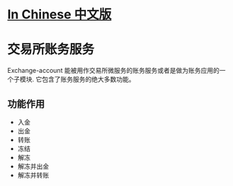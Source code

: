[In Chinese 中文版](README.zh_cn.md)
=================================================================================
# 交易所账务服务
Exchange-account 能被用作交易所微服务的账务服务或者是做为账务应用的一个子模块.
它包含了账务服务的绝大多数功能。

## 功能作用

- 入金
- 出金
- 转账
- 冻结
- 解冻
- 解冻并出金
- 解冻并转账



